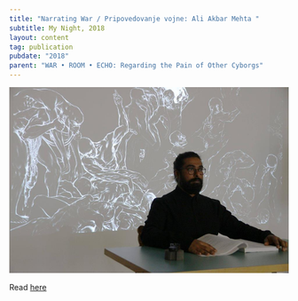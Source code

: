 ```yaml
---
title: "Narrating War / Pripovedovanje vojne: Ali Akbar Mehta "
subtitle: My Night, 2018
layout: content
tag: publication
pubdate: "2018"
parent: "WAR • ROOM • ECHO: Regarding the Pain of Other Cyborgs"
---
```

![](assets/img/narrating-war-pripovedovanje-vojne-ali-akbar-mehta.jpg)

Read [here](https://mynight.si/events/narrating-war-pripovedovanje-vojne-ali-akbar-mehta/)